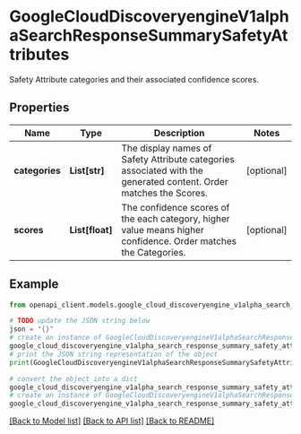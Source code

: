 # GoogleCloudDiscoveryengineV1alphaSearchResponseSummarySafetyAttributes

Safety Attribute categories and their associated confidence scores.

## Properties

Name | Type | Description | Notes
------------ | ------------- | ------------- | -------------
**categories** | **List[str]** | The display names of Safety Attribute categories associated with the generated content. Order matches the Scores. | [optional] 
**scores** | **List[float]** | The confidence scores of the each category, higher value means higher confidence. Order matches the Categories. | [optional] 

## Example

```python
from openapi_client.models.google_cloud_discoveryengine_v1alpha_search_response_summary_safety_attributes import GoogleCloudDiscoveryengineV1alphaSearchResponseSummarySafetyAttributes

# TODO update the JSON string below
json = "{}"
# create an instance of GoogleCloudDiscoveryengineV1alphaSearchResponseSummarySafetyAttributes from a JSON string
google_cloud_discoveryengine_v1alpha_search_response_summary_safety_attributes_instance = GoogleCloudDiscoveryengineV1alphaSearchResponseSummarySafetyAttributes.from_json(json)
# print the JSON string representation of the object
print(GoogleCloudDiscoveryengineV1alphaSearchResponseSummarySafetyAttributes.to_json())

# convert the object into a dict
google_cloud_discoveryengine_v1alpha_search_response_summary_safety_attributes_dict = google_cloud_discoveryengine_v1alpha_search_response_summary_safety_attributes_instance.to_dict()
# create an instance of GoogleCloudDiscoveryengineV1alphaSearchResponseSummarySafetyAttributes from a dict
google_cloud_discoveryengine_v1alpha_search_response_summary_safety_attributes_from_dict = GoogleCloudDiscoveryengineV1alphaSearchResponseSummarySafetyAttributes.from_dict(google_cloud_discoveryengine_v1alpha_search_response_summary_safety_attributes_dict)
```
[[Back to Model list]](../README.md#documentation-for-models) [[Back to API list]](../README.md#documentation-for-api-endpoints) [[Back to README]](../README.md)


